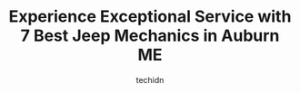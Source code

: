 ---
layout: ampstory
image: https://images.unsplash.com/photo-1604755940678-ffbf0c1fcc37?ixlib=rb-4.0.3&ixid=MnwxMjA3fDB8MHxwaG90by1wYWdlfHx8fGVufDB8fHx8&auto=format&fit=crop&w=640&h=853&q=80
author: techidn
featured: false
description: Entrust your vehicle to the 7 best Jeep Mechanic in Auburn ME, USA and experience the difference they can make. With their extensive knowledge, state-of-the-art facilities, and commitment to
title: Experience Exceptional Service with 7 Best Jeep Mechanics in Auburn ME
cover:
   title: Experience Exceptional Service with 7 Best Jeep Mechanics in Auburn ME
   subtitle: Rickpate
   background: https://images.unsplash.com/photo-1604755940678-ffbf0c1fcc37?ixlib=rb-4.0.3&ixid=MnwxMjA3fDB8MHxwaG90by1wYWdlfHx8fGVufDB8fHx8&auto=format&fit=crop&w=640&h=853&q=80

pages: 
 - layout: thirds
   top: <h1>#1 Lee Chrysler Jeep Dodge Ram</h1>
   bottom: "<p>TuesdayMarch 15, 2022~ Will Mann, yes thats his name, was incredibly accommodating and helpful. Lee Dodge got lucky when he was hired. In all seriousness, Lee Dodge shou</p>"
   background: https://www.knot35.com/toplist/wp-content/uploads/2023/06/best-jeep-mechanic-1-in-auburn-me-1685835101.jpeg
   backgroundblur: true
 - layout: thirds
   top: <h1>#2 Greeleys Garage</h1>
   bottom: "<p>741 Washington St N, Auburn, ME 04210, United States</p>"
   background: https://www.knot35.com/toplist/wp-content/uploads/2023/06/best-jeep-mechanic-2-in-auburn-me-1685835102.jpeg
   cta:
      link: https://www.knot35.com/toplist/experience-exceptional-service-with-7-best-jeep-mechanics-in-auburn-me/
      text: Experience Exceptional Service with 7 Best Jeep Mechanics in Auburn ME
 - layout: thirds
   top: <h1>#3 Berubes Complete Auto Care</h1>
   bottom: "<p>147 East Ave, Lewiston, ME 04240, United States</p>"
   background: https://www.knot35.com/toplist/wp-content/uploads/2023/06/best-jeep-mechanic-3-in-auburn-me-1685835102.jpeg
   cta:
      link: https://www.knot35.com/toplist/experience-exceptional-service-with-7-best-jeep-mechanics-in-auburn-me/
      text: Experience Exceptional Service with 7 Best Jeep Mechanics in Auburn ME
 - layout: thirds
   top: <h1>#4 A-1 Auto Inc.</h1>
   bottom: "<p>1179 Center St, Auburn, ME 04210, United States</p>"
   background: https://images.unsplash.com/photo-1533998839656-76f5e4b2bccb?ixlib=rb-4.0.3&ixid=MnwxMjA3fDB8MHxwaG90by1wYWdlfHx8fGVufDB8fHx8&auto=format&fit=crop&w=640&h=853&q=80
   cta:
      link: https://www.knot35.com/toplist/experience-exceptional-service-with-7-best-jeep-mechanics-in-auburn-me/
      text: Experience Exceptional Service with 7 Best Jeep Mechanics in Auburn ME
 - layout: thirds
   top: <h1>#5 M & P Auto Parts</h1>
   bottom: "<p>227 Merrow Rd, Auburn, ME 04210, United States</p>"
   background: https://images.unsplash.com/photo-1620421680010-0766ff230392?ixlib=rb-4.0.3&ixid=MnwxMjA3fDB8MHxwaG90by1wYWdlfHx8fGVufDB8fHx8&auto=format&fit=crop&w=640&h=853&q=80
   cta:
      link: https://www.knot35.com/toplist/experience-exceptional-service-with-7-best-jeep-mechanics-in-auburn-me/
      text: Experience Exceptional Service with 7 Best Jeep Mechanics in Auburn ME
 - layout: thirds
   top: <h1>#6 Randys Auto Parts</h1>
   bottom: "<p>899 Broad St, Auburn, ME 04210, United States</p>"
   background: https://images.unsplash.com/photo-1574169208507-84376144848b?ixlib=rb-4.0.3&ixid=MnwxMjA3fDB8MHxwaG90by1wYWdlfHx8fGVufDB8fHx8&auto=format&fit=crop&w=640&h=853&q=80
   cta:
      link: https://www.knot35.com/toplist/experience-exceptional-service-with-7-best-jeep-mechanics-in-auburn-me/
      text: Experience Exceptional Service with 7 Best Jeep Mechanics in Auburn ME
 - layout: thirds
   top: <h1>#7 Brads Precision Auto Repair</h1>
   bottom: "<p>144 Riverside Dr, Auburn, ME 04210, United States</p>"
   background: https://images.unsplash.com/photo-1540457036297-448b6b99e91c?ixlib=rb-4.0.3&ixid=MnwxMjA3fDB8MHxwaG90by1wYWdlfHx8fGVufDB8fHx8&auto=format&fit=crop&w=640&h=853&q=80
   cta:
      link: https://www.knot35.com/toplist/experience-exceptional-service-with-7-best-jeep-mechanics-in-auburn-me/
      text: Experience Exceptional Service with 7 Best Jeep Mechanics in Auburn ME
 - layout: thirds
   middle: Continue reading...
   background: https://images.unsplash.com/photo-1509114397022-ed747cca3f65?ixlib=rb-4.0.3&ixid=MnwxMjA3fDB8MHxwaG90by1wYWdlfHx8fGVufDB8fHx8&auto=format&fit=crop&w=640&h=853&q=80
   cta:
      link: https://www.knot35.com/toplist/experience-exceptional-service-with-7-best-jeep-mechanics-in-auburn-me/
      text: Experience Exceptional Service with 7 Best Jeep Mechanics in Auburn ME
      
---